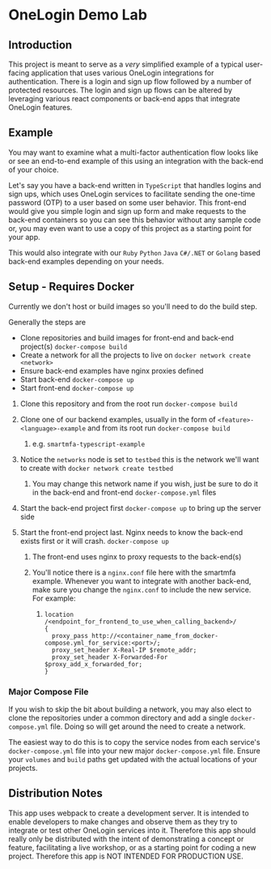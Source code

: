 # OneLogin Demo Lab

## Introduction

This project is meant to serve as a _very_ simplified example of a typical user-facing application that uses various OneLogin integrations for authentication. There is a login and sign up flow followed by a number of protected resources. The login and sign up flows can be altered by leveraging various react components or back-end apps that integrate OneLogin features.

## Example

You may want to examine what a multi-factor authentication flow looks like or see an end-to-end example of this using an integration with the back-end of your choice.

Let's say you have a back-end written in `TypeScript` that handles logins and sign ups, which uses OneLogin services to facilitate sending the one-time password (OTP) to a user based on some user behavior. This front-end would give you simple login and sign up form and make requests to the back-end containers so you can see this behavior without any sample code or, you may even want to use a copy of this project as a starting point for your app.

This would also integrate with our `Ruby` `Python` `Java` `C#/.NET` or `Golang` based back-end examples depending on your needs.

## Setup - Requires Docker

Currently we don't host or build images so you'll need to do the build step.

Generally the steps are

* Clone repositories and build images for front-end and back-end project(s) `docker-compose build`
* Create a network for all the projects to live on  `docker network create <network>`
* Ensure back-end examples have nginx proxies defined
* Start back-end `docker-compose up`
* Start front-end `docker-compose up`

1. Clone this repository and from the root run `docker-compose build`

2. Clone one of our backend examples, usually in the form of  `<feature>-<language>-example` and from its root run `docker-compose build`

   1.  e.g. `smartmfa-typescript-example`

3. Notice the `networks` node is set to `testbed` this is the network we'll want to create with `docker network create testbed`

   1. You may change this network name if you wish, just be sure to do it in the back-end and front-end `docker-compose.yml` files

4. Start the back-end project first `docker-compose up` to bring up the server side

5. Start the front-end project last. Nginx needs to know the back-end exists first or it will crash. `docker-compose up`

   1. The front-end uses nginx to proxy requests to the back-end(s)

   2. You'll notice there is a `nginx.conf` file here with the smartmfa example. Whenever you want to integrate with another back-end, make sure you change the `nginx.conf` to include the new service. For example:

      1. ```nginx
         location /<endpoint_for_frontend_to_use_when_calling_backend>/
         {
           proxy_pass http://<container_name_from_docker-compose.yml_for_service:<port>/;
           proxy_set_header X-Real-IP $remote_addr;
           proxy_set_header X-Forwarded-For $proxy_add_x_forwarded_for;
         }
         ```

### Major Compose File

If you wish to skip the bit about building a network, you may also elect to clone the repositories under a common directory and add a single `docker-compose.yml` file. Doing so will get around the need to create a network.

The easiest way to do this is to copy the service nodes from each service's `docker-compose.yml` file into your new major `docker-compose.yml` file. Ensure your `volumes` and `build` paths get updated with the actual locations of your projects.

## Distribution Notes

This app uses webpack to create a development server. It is intended to enable developers to make changes and observe them as they try to integrate or test other OneLogin services into it. Therefore this app should really only be distributed with the intent of demonstrating a concept or feature, facilitating a live workshop, or as a starting point for coding a new project. Therefore this app is NOT INTENDED FOR PRODUCTION USE.

